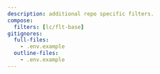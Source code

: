 ```yaml
---
description: additional repo specific filters.
compose:
  filters: [lc/flt-base]
gitignores:
  full-files:
    - .env.example
  outline-files:
    - .env.example
---
```

